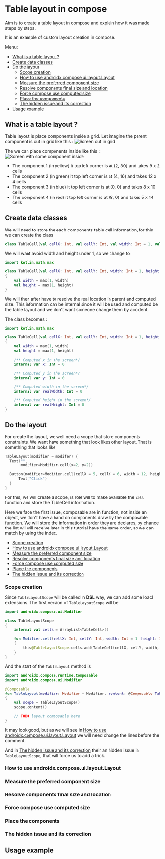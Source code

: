 # Table layout in compose

Aim is to create a table layout in compose and explain how it was made steps by steps.

It is an example of custom layout creation in compose.

Menu:
* [What is a table layout ?](#what-is-a-table-layout-)
* [Create data classes](#create-data-classes)
* [Do the layout](#do-the-layout-)
  * [Scope creation](#scope-creation)
  * [How to use androidx.compose.ui.layout.Layout](#how-to-use-androidxcomposeuilayoutlayout)
  * [Measure the preferred component size](#measure-the-preferred-component-size)
  * [Resolve components final size and location](#resolve-components-final-size-and-location)
  * [Force compose use computed size](#force-compose-use-computed-size)
  * [Place the components](#place-the-components)
  * [The hidden issue and its correction](#the-hidden-issue-and-its-correction)
* [Usage example](#usage-example)

## What is a table layout ?

Table layout is place components inside a grid. Let imagine the parent component is cut in grid like this :
![Screen cut in grid](doc/EmptyScreen.png)

The we can place components inside like this :
![Screen with some component inside](doc/Exemple1.png)

* The component 1 (in yellow) it top left corner is at (2, 30) and takes 9 x 2 cells
* The component 2 (in green) it top left corner is at (4, 16) and takes 12 x 4 cells
* The component 3 (in blue) it top left corner is at (0, 0) and takes 8 x 10 cells
* The component 4 (in red) it top left corner is at (8, 0) and takes 5 x 14 cells

## Create data classes

We will need to store the each components table cell information, for this we can create the class

```kotlin
class TableCell(val cellX: Int, val cellY: Int, val width: Int = 1, val height: Int = 1)
```

We will want avoid width and height under 1, so we change to

```kotlin
import kotlin.math.max

class TableCell(val cellX: Int, val cellY: Int, width: Int = 1, height: Int = 1)
{
    val width = max(1, width)
    val height = max(1, height)
}
```

We will then after have to resolve the real location in parent and computed size. 
This information can be internal since it will be used and computed be the table layout and 
we don't want someone change them by accident.

The class becomes :
```kotlin
import kotlin.math.max

class TableCell(val cellX: Int, val cellY: Int, width: Int = 1, height: Int = 1)
{
    val width = max(1, width)
    val height = max(1, height)
    
    /** Computed x in the screen*/
    internal var x: Int = 0

    /** Computed y in the screen*/
    internal var y: Int = 0

    /** Computed width in the screen*/
    internal var realWidth: Int = 0

    /** Computed height in the screen*/
    internal var realHeight: Int = 0
}
```

## Do the layout

For create the layout, we well need a scope that store components constraints. 
We want have something that look likes other layout. 
That is something that looks like
```kotlin
TableLayout(modifier = modifer) {
  Text("", 
       modifier=Modifier.cell(x=2, y=2))

  Button(modifier=Modifier.cell(cellX = 5, cellY = 6, width = 12, height = 23)) { 
      Text("Click")
  }
}
```

For this, we will create a scope, is role will to make available the `cell` function and 
store the TableCell information. 

Here we face the first issue, composable are in function, not inside an object, 
we don't have a hand on components draw by the composable function. 
We will store the information in order they are declares, by chance the list wil will receive later
in this tutorial have the same order, so we can match by using the index.

* [Scope creation](#scope-creation)
* [How to use androidx.compose.ui.layout.Layout](#how-to-use-androidxcomposeuilayoutlayout)
* [Measure the preferred component size](#measure-the-preferred-component-size)
* [Resolve components final size and location](#resolve-components-final-size-and-location)
* [Force compose use computed size](#force-compose-use-computed-size)
* [Place the components](#place-the-components)
* [The hidden issue and its correction](#the-hidden-issue-and-its-correction)

### Scope creation

Since `TableLayoutScope` will be called in **DSL** way, we can add some loacl extensions.
The first version of `TableLayoutScope` will be

```kotlin
import androidx.compose.ui.Modifier

class TableLayoutScope
{
    internal val cells = ArrayList<TableCell>()

    fun Modifier.cell(cellX: Int, cellY: Int, width: Int = 1, height: Int = 1)
    {
        this@TableLayoutScope.cells.add(TableCell(cellX, cellY, width, height))
    }
}
```

And the start of the `TableLayout` method is 

```kotlin
import androidx.compose.runtime.Composable
import androidx.compose.ui.Modifier

@Composable
fun TableLayout(modifier: Modifier = Modifier, content: @Composable TableLayoutScope.() -> Unit)
{
    val scope = TableLayoutScope()
    scope.content()

    // TODO layout composable here
}
```

It may look good, but as we will see in [How to use androidx.compose.ui.layout.Layout](#how-to-use-androidxcomposeuilayoutlayout)
we will need change the lines before the comment.

And in [The hidden issue and its correction](#the-hidden-issue-and-its-correction) their an hidden issue
in `TableLayoutScope`, that will force us to add a trick.

### How to use androidx.compose.ui.layout.Layout

### Measure the preferred component size

### Resolve components final size and location

### Force compose use computed size

### Place the components

### The hidden issue and its correction

## Usage example
